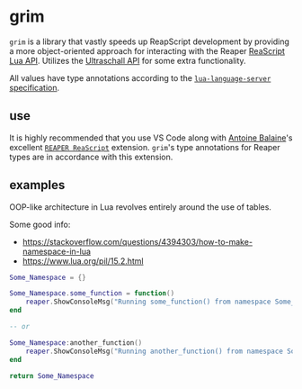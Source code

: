# grim

`grim` is a library that vastly speeds up ReapScript development by providing a more object-oriented approach for interacting with the Reaper [ReaScript Lua API](https://www.reaper.fm/sdk/reascript/reascripthelp.html#l). Utilizes the [Ultraschall API](https://mespotin.uber.space/Ultraschall/US_Api_Introduction_and_Concepts.html) for some extra functionality.

All values have type annotations according to the [`lua-language-server` specification](https://github.com/LuaLS/lua-language-server/wiki/Annotations).

<!-- Powers the [`rea`](https://github.com/rewgs/rea) script library. -->

<!-- ## setup -->
<!-- Any ReaScript file that references this library needs to be able to import it from an absolute location that does not change from computer to computer. -->
<!-- 1. Install the [Ultraschall API](https://github.com/Ultraschall/ultraschall-lua-api-for-reaper?tab=readme-ov-file#reapack) via ReaPack. -->

## use

It is highly recommended that you use VS Code along with [Antoine Balaine](https://www.linkedin.com/in/antoinebalaine/)'s excellent [`REAPER ReaScript`](https://marketplace.visualstudio.com/items?itemName=AntoineBalaine.reascript-docs) extension. `grim`'s type annotations for Reaper types are in accordance with this extension.

## examples

OOP-like architecture in Lua revolves entirely around the use of tables.

Some good info:
- https://stackoverflow.com/questions/4394303/how-to-make-namespace-in-lua
- https://www.lua.org/pil/15.2.html

```lua
Some_Namespace = {}

Some_Namespace.some_function = function()
    reaper.ShowConsoleMsg("Running some_function() from namespace Some_Namespace!")
end

-- or

Some_Namespace:another_function()
    reaper.ShowConsoleMsg("Running another_function() from namespace Some_Namespace!")
end

return Some_Namespace
```